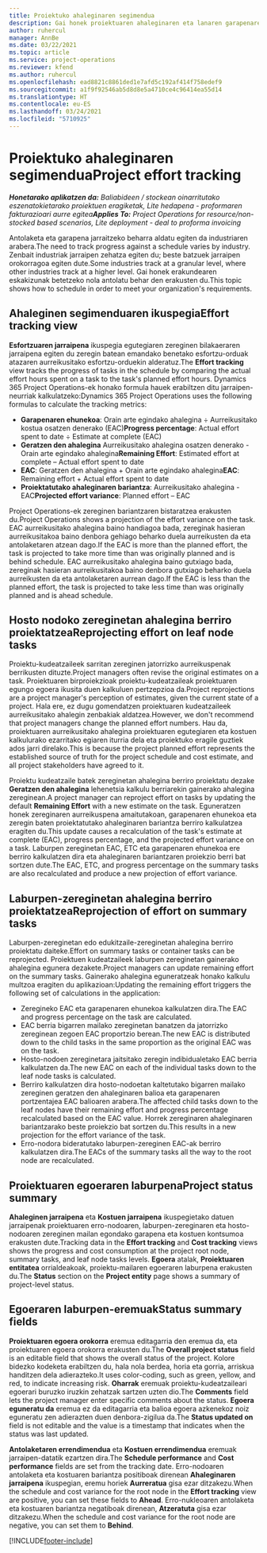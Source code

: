```yaml
---
title: Proiektuko ahaleginaren segimendua
description: Gai honek proiektuaren ahaleginaren eta lanaren garapenaren jarraipena egiteari buruzko informazioa ematen du.
author: ruhercul
manager: AnnBe
ms.date: 03/22/2021
ms.topic: article
ms.service: project-operations
ms.reviewer: kfend
ms.author: ruhercul
ms.openlocfilehash: ead8821c8861ded1e7afd5c192af414f758edef9
ms.sourcegitcommit: a1f9f92546ab5d8d8e5a4710ce4c96414ea55d14
ms.translationtype: HT
ms.contentlocale: eu-ES
ms.lasthandoff: 03/24/2021
ms.locfileid: "5710925"
---
```

# <a name="project-effort-tracking"></a><span data-ttu-id="f6df7-103">Proiektuko ahaleginaren segimendua</span><span class="sxs-lookup"><span data-stu-id="f6df7-103">Project effort tracking</span></span>

<span data-ttu-id="f6df7-104">_**Honetarako aplikatzen da:** Baliabideen / stockean oinarritutako eszenatokietarako proiektuen eragiketak, Lite hedapena - proformaren fakturazioari aurre egitea_</span><span class="sxs-lookup"><span data-stu-id="f6df7-104">_**Applies To:** Project Operations for resource/non-stocked based scenarios, Lite deployment - deal to proforma invoicing_</span></span>

<span data-ttu-id="f6df7-105">Antolaketa eta garapena jarraitzeko beharra aldatu egiten da industriaren arabera.</span><span class="sxs-lookup"><span data-stu-id="f6df7-105">The need to track progress against a schedule varies by industry.</span></span> <span data-ttu-id="f6df7-106">Zenbait industriak jarraipen zehatza egiten du; beste batzuek jarraipen orokorragoa egiten dute.</span><span class="sxs-lookup"><span data-stu-id="f6df7-106">Some industries track at a granular level, where other industries track at a higher level.</span></span> <span data-ttu-id="f6df7-107">Gai honek erakundearen eskakizunak betetzeko nola antolatu behar den erakusten du.</span><span class="sxs-lookup"><span data-stu-id="f6df7-107">This topic shows how to schedule in order to meet your organization's requirements.</span></span>

## <a name="effort-tracking-view"></a><span data-ttu-id="f6df7-108">Ahaleginen segimenduaren ikuspegia</span><span class="sxs-lookup"><span data-stu-id="f6df7-108">Effort tracking view</span></span>

<span data-ttu-id="f6df7-109">**Esfortzuaren jarraipena** ikuspegia egutegiaren zereginen bilakaeraren jarraipena egiten du zeregin batean emandako benetako esfortzu-orduak atazaren aurreikusitako esfortzu-orduekin alderatuz.</span><span class="sxs-lookup"><span data-stu-id="f6df7-109">The **Effort tracking** view tracks the progress of tasks in the schedule by comparing the actual effort hours spent on a task to the task's planned effort hours.</span></span> <span data-ttu-id="f6df7-110">Dynamics 365 Project Operations-ek honako formula hauek erabiltzen ditu jarraipen-neurriak kalkulatzeko:</span><span class="sxs-lookup"><span data-stu-id="f6df7-110">Dynamics 365 Project Operations uses the following formulas to calculate the tracking metrics:</span></span>

- <span data-ttu-id="f6df7-111">**Garapenaren ehunekoa**: Orain arte egindako ahalegina ÷ Aurreikusitako kostua osatzen denerako (EAC)</span><span class="sxs-lookup"><span data-stu-id="f6df7-111">**Progress percentage**: Actual effort spent to date ÷ Estimate at complete (EAC)</span></span> 
- <span data-ttu-id="f6df7-112">**Geratzen den ahalegina** Aurreikusitako ahalegina osatzen denerako - Orain arte egindako ahalegina</span><span class="sxs-lookup"><span data-stu-id="f6df7-112">**Remaining Effort**: Estimated effort at complete – Actual effort spent to date</span></span> 
- <span data-ttu-id="f6df7-113">**EAC**: Geratzen den ahalegina + Orain arte egindako ahalegina</span><span class="sxs-lookup"><span data-stu-id="f6df7-113">**EAC**: Remaining effort + Actual effort spent to date</span></span> 
- <span data-ttu-id="f6df7-114">**Proiektatutako ahaleginaren bariantza**: Aurreikusitako ahalegina - EAC</span><span class="sxs-lookup"><span data-stu-id="f6df7-114">**Projected effort variance**: Planned effort – EAC</span></span>

<span data-ttu-id="f6df7-115">Project Operations-ek zereginen bariantzaren bistaratzea erakusten du.</span><span class="sxs-lookup"><span data-stu-id="f6df7-115">Project Operations shows a projection of the effort variance on the task.</span></span> <span data-ttu-id="f6df7-116">EAC aurreikusitako ahalegina baino handiagoa bada, zereginak hasieran aurreikusitakoa baino denbora gehiago beharko duela aurreikusten da eta antolaketaren atzean dago.</span><span class="sxs-lookup"><span data-stu-id="f6df7-116">If the EAC is more than the planned effort, the task is projected to take more time than was originally planned and is behind schedule.</span></span> <span data-ttu-id="f6df7-117">EAC aurreikusitako ahalegina baino gutxiago bada, zereginak hasieran aurreikusitakoa baino denbora gutxiago beharko duela aurreikusten da eta antolaketaren aurrean dago.</span><span class="sxs-lookup"><span data-stu-id="f6df7-117">If the EAC is less than the planned effort, the task is projected to take less time than was originally planned and is ahead schedule.</span></span>

## <a name="reprojecting-effort-on-leaf-node-tasks"></a><span data-ttu-id="f6df7-118">Hosto nodoko zereginetan ahalegina berriro proiektatzea</span><span class="sxs-lookup"><span data-stu-id="f6df7-118">Reprojecting effort on leaf node tasks</span></span>

<span data-ttu-id="f6df7-119">Proiektu-kudeatzaileek sarritan zereginen jatorrizko aurreikuspenak berrikusten dituzte.</span><span class="sxs-lookup"><span data-stu-id="f6df7-119">Project managers often revise the original estimates on a task.</span></span> <span data-ttu-id="f6df7-120">Proiektuaren birproiekzioak proiektu-kudeatzaileak proiektuaren egungo egoera ikusita duen kalkuluen pertzepzioa da.</span><span class="sxs-lookup"><span data-stu-id="f6df7-120">Project reprojections are a project manager's perception of estimates, given the current state of a project.</span></span> <span data-ttu-id="f6df7-121">Hala ere, ez dugu gomendatzen proiektuaren kudeatzaileek aurreikusitako ahalegin zenbakiak aldatzea.</span><span class="sxs-lookup"><span data-stu-id="f6df7-121">However, we don't recommend that project managers change the planned effort numbers.</span></span> <span data-ttu-id="f6df7-122">Hau da, proiektuaren aurreikusitako ahalegina proiektuaren egutegiaren eta kostuen kalkulurako ezarritako egiaren iturria dela eta proiektuko eragile guztiek ados jarri direlako.</span><span class="sxs-lookup"><span data-stu-id="f6df7-122">This is because the project planned effort represents the established source of truth for the project schedule and cost estimate, and all project stakeholders have agreed to it.</span></span>

<span data-ttu-id="f6df7-123">Proiektu kudeatzaile batek zereginetan ahalegina berriro proiektatu dezake **Geratzen den ahalegina** lehenetsia kalkulu berriarekin gainerako ahalegina zereginean.</span><span class="sxs-lookup"><span data-stu-id="f6df7-123">A project manager can reproject effort on tasks by updating the default **Remaining Effort** with a new estimate on the task.</span></span> <span data-ttu-id="f6df7-124">Eguneratzen honek zereginaren aurreikuspena amaitutakoan, garapenaren ehunekoa eta zeregin baten proiektatutako ahaleginaren bariantza berriro kalkulatzea eragiten du.</span><span class="sxs-lookup"><span data-stu-id="f6df7-124">This update causes a recalculation of the task's estimate at complete (EAC), progress percentage, and the projected effort variance on a task.</span></span> <span data-ttu-id="f6df7-125">Laburpen zereginetan EAC, ETC eta garapenaren ehunekoa ere berriro kalkulatzen dira eta ahaleginaren bariantzaren proiekzio berri bat sortzen dute.</span><span class="sxs-lookup"><span data-stu-id="f6df7-125">The EAC, ETC, and progress percentage on the summary tasks are also recalculated and produce a new projection of effort variance.</span></span>

## <a name="reprojection-of-effort-on-summary-tasks"></a><span data-ttu-id="f6df7-126">Laburpen-zereginetan ahalegina berriro proiektatzea</span><span class="sxs-lookup"><span data-stu-id="f6df7-126">Reprojection of effort on summary tasks</span></span>

<span data-ttu-id="f6df7-127">Laburpen-zereginetan edo edukitzaile-zereginetan ahalegina berriro proiektatu daiteke.</span><span class="sxs-lookup"><span data-stu-id="f6df7-127">Effort on summary tasks or container tasks can be reprojected.</span></span> <span data-ttu-id="f6df7-128">Proiektuen kudeatzaileek laburpen zereginetan gainerako ahalegina egunera dezakete.</span><span class="sxs-lookup"><span data-stu-id="f6df7-128">Project managers can update remaining effort on the summary tasks.</span></span> <span data-ttu-id="f6df7-129">Gainerako ahalegina eguneratzeak honako kalkulu multzoa eragiten du aplikazioan:</span><span class="sxs-lookup"><span data-stu-id="f6df7-129">Updating the remaining effort triggers the following set of calculations in the application:</span></span>

- <span data-ttu-id="f6df7-130">Zeregineko EAC eta garapenaren ehunekoa kalkulatzen dira.</span><span class="sxs-lookup"><span data-stu-id="f6df7-130">The EAC and progress percentage on the task are calculated.</span></span>
- <span data-ttu-id="f6df7-131">EAC berria bigarren mailako zereginetan banatzen da jatorrizko zereginean zegoen EAC proportzio berean.</span><span class="sxs-lookup"><span data-stu-id="f6df7-131">The new EAC is distributed down to the child tasks in the same proportion as the original EAC was on the task.</span></span>
- <span data-ttu-id="f6df7-132">Hosto-nodoen zereginetara jaitsitako zeregin indibidualetako EAC berria kalkulatzen da.</span><span class="sxs-lookup"><span data-stu-id="f6df7-132">The new EAC on each of the individual tasks down to the leaf node tasks is calculated.</span></span> 
- <span data-ttu-id="f6df7-133">Berriro kalkulatzen dira hosto-nodoetan kaltetutako bigarren mailako zereginen geratzen den ahaleginaren balioa eta garapenaren portzentajea EAC balioaren arabera.</span><span class="sxs-lookup"><span data-stu-id="f6df7-133">The affected child tasks down to the leaf nodes have their remaining effort and progress percentage recalculated based on the EAC value.</span></span> <span data-ttu-id="f6df7-134">Horrek zereginaren ahaleginaren bariantzarako beste proiekzio bat sortzen du.</span><span class="sxs-lookup"><span data-stu-id="f6df7-134">This results in a new projection for the effort variance of the task.</span></span> 
- <span data-ttu-id="f6df7-135">Erro-nodora bideratutako laburpen-zereginen EAC-ak berriro kalkulatzen dira.</span><span class="sxs-lookup"><span data-stu-id="f6df7-135">The EACs of the summary tasks all the way to the root node are recalculated.</span></span>


## <a name="project-status-summary"></a><span data-ttu-id="f6df7-136">Proiektuaren egoeraren laburpena</span><span class="sxs-lookup"><span data-stu-id="f6df7-136">Project status summary</span></span>

<span data-ttu-id="f6df7-137">**Ahaleginen jarraipena** eta **Kostuen jarraipena** ikuspegietako datuen jarraipenak proiektuaren erro-nodoaren, laburpen-zereginaren eta hosto-nodoaren zereginen mailan egondako garapena eta kostuen kontsumoa erakusten dute.</span><span class="sxs-lookup"><span data-stu-id="f6df7-137">Tracking data in the **Effort tracking** and **Cost tracking** views shows the progress and cost consumption at the project root node, summary tasks, and leaf node tasks levels.</span></span> <span data-ttu-id="f6df7-138">**Egoera** atalak, **Proiektuaren entitatea** orrialdeakoak, proiektu-mailaren egoeraren laburpena erakusten du.</span><span class="sxs-lookup"><span data-stu-id="f6df7-138">The **Status** section on the **Project entity** page shows a summary of project-level status.</span></span>

## <a name="status-summary-fields"></a><span data-ttu-id="f6df7-139">Egoeraren laburpen-eremuak</span><span class="sxs-lookup"><span data-stu-id="f6df7-139">Status summary fields</span></span>

<span data-ttu-id="f6df7-140">**Proiektuaren egoera orokorra** eremua editagarria den eremua da, eta proiektuaren egoera orokorra erakusten du.</span><span class="sxs-lookup"><span data-stu-id="f6df7-140">The **Overall project status** field is an editable field that shows the overall status of the project.</span></span> <span data-ttu-id="f6df7-141">Kolore bidezko kodeketa erabiltzen du, hala nola berdea, horia eta gorria, arriskua handitzen dela adierazteko.</span><span class="sxs-lookup"><span data-stu-id="f6df7-141">It uses color-coding, such as green, yellow, and red, to indicate increasing risk.</span></span> <span data-ttu-id="f6df7-142">**Oharrak** eremuak proiektu-kudeatzaileari egoerari buruzko iruzkin zehatzak sartzen uzten dio.</span><span class="sxs-lookup"><span data-stu-id="f6df7-142">The **Comments** field lets the project manager enter specific comments about the status.</span></span> <span data-ttu-id="f6df7-143">**Egoera eguneratu da** eremua ez da editagarria eta balioa egoera azkenekoz noiz eguneratu zen adierazten duen denbora-zigilua da.</span><span class="sxs-lookup"><span data-stu-id="f6df7-143">The **Status updated on** field is not editable and the value is a timestamp that indicates when the status was last updated.</span></span>

<span data-ttu-id="f6df7-144">**Antolaketaren errendimendua** eta **Kostuen errendimendua** eremuak jarraipen-datatik ezartzen dira.</span><span class="sxs-lookup"><span data-stu-id="f6df7-144">The **Schedule performance** and **Cost performance** fields are set from the tracking date.</span></span> <span data-ttu-id="f6df7-145">Erro-nodoaren antolaketa eta kostuaren bariantza positiboak direnean **Ahaleginaren jarraipena** ikuspegian, eremu horiek **Aurreratua** gisa ezar ditzakezu.</span><span class="sxs-lookup"><span data-stu-id="f6df7-145">When the schedule and cost variance for the root node in the **Effort tracking** view are positive, you can set these fields to **Ahead**.</span></span> <span data-ttu-id="f6df7-146">Erro-nukleoaren antolaketa eta kostuaren bariantza negatiboak direnean, **Atzeratuta** gisa ezar ditzakezu.</span><span class="sxs-lookup"><span data-stu-id="f6df7-146">When the schedule and cost variance for the root node are negative, you can set them to **Behind**.</span></span>


[!INCLUDE[footer-include](../includes/footer-banner.md)]
